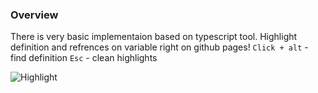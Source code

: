 ### Overview

There is very basic implementaion based on typescript tool.
Highlight definition and refrences on variable right on github pages!
`Click + alt` - find definition
`Esc` - clean highlights

![Highlight](http://q00.imgup.net/step0034f.gif)
